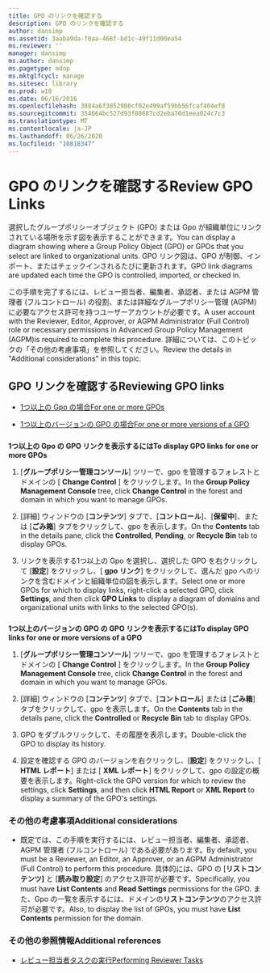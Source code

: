 ```yaml
---
title: GPO のリンクを確認する
description: GPO のリンクを確認する
author: dansimp
ms.assetid: 3aaba9da-f0aa-466f-bd1c-49f11d00ea54
ms.reviewer: ''
manager: dansimp
ms.author: dansimp
ms.pagetype: mdop
ms.mktglfcycl: manage
ms.sitesec: library
ms.prod: w10
ms.date: 06/16/2016
ms.openlocfilehash: 3884a6f3852986cf02e499af59bb56fcaf404ef8
ms.sourcegitcommit: 354664bc527d93f80687cd2eba70d1eea024c7c3
ms.translationtype: MT
ms.contentlocale: ja-JP
ms.lasthandoff: 06/26/2020
ms.locfileid: "10818347"
---
```

# <span data-ttu-id="2888b-103">GPO のリンクを確認する</span><span class="sxs-lookup"><span data-stu-id="2888b-103">Review GPO Links</span></span>


<span data-ttu-id="2888b-104">選択したグループポリシーオブジェクト (GPO) または Gpo が組織単位にリンクされている場所を示す図を表示することができます。</span><span class="sxs-lookup"><span data-stu-id="2888b-104">You can display a diagram showing where a Group Policy Object (GPO) or GPOs that you select are linked to organizational units.</span></span> <span data-ttu-id="2888b-105">GPO リンク図は、GPO が制御、インポート、またはチェックインされるたびに更新されます。</span><span class="sxs-lookup"><span data-stu-id="2888b-105">GPO link diagrams are updated each time the GPO is controlled, imported, or checked in.</span></span>

<span data-ttu-id="2888b-106">この手順を完了するには、レビュー担当者、編集者、承認者、または AGPM 管理者 (フルコントロール) の役割、または詳細なグループポリシー管理 (AGPM) に必要なアクセス許可を持つユーザーアカウントが必要です。</span><span class="sxs-lookup"><span data-stu-id="2888b-106">A user account with the Reviewer, Editor, Approver, or AGPM Administrator (Full Control) role or necessary permissions in Advanced Group Policy Management (AGPM)is required to complete this procedure.</span></span> <span data-ttu-id="2888b-107">詳細については、このトピックの「その他の考慮事項」を参照してください。</span><span class="sxs-lookup"><span data-stu-id="2888b-107">Review the details in "Additional considerations" in this topic.</span></span>

## <span data-ttu-id="2888b-108">GPO リンクを確認する</span><span class="sxs-lookup"><span data-stu-id="2888b-108">Reviewing GPO links</span></span>


-   [<span data-ttu-id="2888b-109">1つ以上の Gpo の場合</span><span class="sxs-lookup"><span data-stu-id="2888b-109">For one or more GPOs</span></span>](#bkmk-gpos)

-   [<span data-ttu-id="2888b-110">1つ以上のバージョンの GPO の場合</span><span class="sxs-lookup"><span data-stu-id="2888b-110">For one or more versions of a GPO</span></span>](#bkmk-gpo-versions)

### <a href="" id="bkmk-gpos"></a>

**<span data-ttu-id="2888b-111">1つ以上の Gpo の GPO リンクを表示するには</span><span class="sxs-lookup"><span data-stu-id="2888b-111">To display GPO links for one or more GPOs</span></span>**

1.  <span data-ttu-id="2888b-112">[**グループポリシー管理コンソール**] ツリーで、gpo を管理するフォレストとドメインの [ **Change Control** ] をクリックします。</span><span class="sxs-lookup"><span data-stu-id="2888b-112">In the **Group Policy Management Console** tree, click **Change Control** in the forest and domain in which you want to manage GPOs.</span></span>

2.  <span data-ttu-id="2888b-113">[詳細] ウィンドウの [**コンテンツ**] タブで、[**コントロール**]、[**保留中**]、または [**ごみ箱**] タブをクリックして、gpo を表示します。</span><span class="sxs-lookup"><span data-stu-id="2888b-113">On the **Contents** tab in the details pane, click the **Controlled**, **Pending**, or **Recycle Bin** tab to display GPOs.</span></span>

3.  <span data-ttu-id="2888b-114">リンクを表示する1つ以上の Gpo を選択し、選択した GPO を右クリックして [**設定**] をクリックし、[ **gpo リンク**] をクリックして、選んだ gpo へのリンクを含むドメインと組織単位の図を表示します。</span><span class="sxs-lookup"><span data-stu-id="2888b-114">Select one or more GPOs for which to display links, right-click a selected GPO, click **Settings**, and then click **GPO Links** to display a diagram of domains and organizational units with links to the selected GPO(s).</span></span>

### <a href="" id="bkmk-gpo-versions"></a>

**<span data-ttu-id="2888b-115">1つ以上のバージョンの GPO の GPO リンクを表示するには</span><span class="sxs-lookup"><span data-stu-id="2888b-115">To display GPO links for one or more versions of a GPO</span></span>**

1.  <span data-ttu-id="2888b-116">[**グループポリシー管理コンソール**] ツリーで、gpo を管理するフォレストとドメインの [ **Change Control** ] をクリックします。</span><span class="sxs-lookup"><span data-stu-id="2888b-116">In the **Group Policy Management Console** tree, click **Change Control** in the forest and domain in which you want to manage GPOs.</span></span>

2.  <span data-ttu-id="2888b-117">[詳細] ウィンドウの [**コンテンツ**] タブで、[**コントロール**] または [**ごみ箱**] タブをクリックして、gpo を表示します。</span><span class="sxs-lookup"><span data-stu-id="2888b-117">On the **Contents** tab in the details pane, click the **Controlled** or **Recycle Bin** tab to display GPOs.</span></span>

3.  <span data-ttu-id="2888b-118">GPO をダブルクリックして、その履歴を表示します。</span><span class="sxs-lookup"><span data-stu-id="2888b-118">Double-click the GPO to display its history.</span></span>

4.  <span data-ttu-id="2888b-119">設定を確認する GPO のバージョンを右クリックし、[**設定**] をクリックし、[ **HTML レポート**] または [ **XML レポート**] をクリックして、gpo の設定の概要を表示します。</span><span class="sxs-lookup"><span data-stu-id="2888b-119">Right-click the GPO version for which to review the settings, click **Settings**, and then click **HTML Report** or **XML Report** to display a summary of the GPO's settings.</span></span>

### <span data-ttu-id="2888b-120">その他の考慮事項</span><span class="sxs-lookup"><span data-stu-id="2888b-120">Additional considerations</span></span>

-   <span data-ttu-id="2888b-121">既定では、この手順を実行するには、レビュー担当者、編集者、承認者、AGPM 管理者 (フルコントロール) である必要があります。</span><span class="sxs-lookup"><span data-stu-id="2888b-121">By default, you must be a Reviewer, an Editor, an Approver, or an AGPM Administrator (Full Control) to perform this procedure.</span></span> <span data-ttu-id="2888b-122">具体的には、GPO の [**リストコンテンツ]** と [**読み取り設定**] のアクセス許可が必要です。</span><span class="sxs-lookup"><span data-stu-id="2888b-122">Specifically, you must have **List Contents** and **Read Settings** permissions for the GPO.</span></span> <span data-ttu-id="2888b-123">また、Gpo の一覧を表示するには、ドメインの**リストコンテンツ**のアクセス許可が必要です。</span><span class="sxs-lookup"><span data-stu-id="2888b-123">Also, to display the list of GPOs, you must have **List Contents** permission for the domain.</span></span>

### <span data-ttu-id="2888b-124">その他の参照情報</span><span class="sxs-lookup"><span data-stu-id="2888b-124">Additional references</span></span>

-   [<span data-ttu-id="2888b-125">レビュー担当者タスクの実行</span><span class="sxs-lookup"><span data-stu-id="2888b-125">Performing Reviewer Tasks</span></span>](performing-reviewer-tasks-agpm40.md)

 

 





